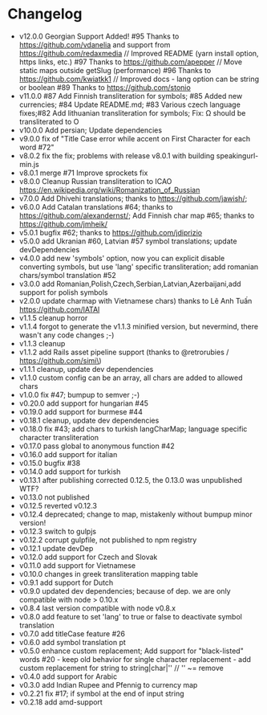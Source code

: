 Changelog
=========
-   v12.0.0 Georgian Support Added! #95 Thanks to https://github.com/vdanelia and support from https://github.com/redaxmedia // Improved README (yarn install option, https links, etc.) #97 Thanks to https://github.com/apepper // Move static maps outside getSlug (performance) #96 Thanks to https://github.com/kwiatkk1 // Improved docs - lang option can be string or boolean #89 Thanks to https://github.com/stonio
-   v11.0.0 #87 Add Finnish transliteration for symbols; #85 Added new currencies; #84 Update README.md; #83 Various czech language fixes;#82 Add lithuanian transliteration for symbols; Fix: Ω should be transliterated to O
-   v10.0.0 Add persian; Update dependencies 
-   v9.0.0 fix of "Title Case error while accent on First Character for each word #72"
-   v8.0.2 fix the fix; problems with release v8.0.1 with building speakingurl-min.js
-   v8.0.1 merge #71 Improve sprockets fix
-   v8.0.0 Cleanup Russian transliteration to ICAO https://en.wikipedia.org/wiki/Romanization_of_Russian
-	v7.0.0 Add Dhivehi translations; thanks to https://github.com/jawish/;
-	v6.0.0 Add Catalan translations #64; thanks to https://github.com/alexandernst/; Add Finnish char map #65; thanks to https://github.com/jmheik/
-	v5.0.1 bugfix #62; thanks to https://github.com/jdiprizio
-	v5.0.0 add Ukranian #60, Latvian #57 symbol translations; update devDependencies
-	v4.0.0 add new 'symbols' option, now you can explicit disable converting symbols, but use 'lang' specific transliteration; add romanian chars/symbol translation #52
-	v3.0.0 add Romanian,Polish,Czech,Serbian,Latvian,Azerbaijani,add support for polish symbols
-	v2.0.0 update charmap with Vietnamese chars) thanks to Lê Anh Tuấn https://github.com/lATAl
-	v1.1.5 cleanup horror
-	v1.1.4 forgot to generate the v1.1.3 minified version, but nevermind, there wasn't any code changes ;-)
-	v1.1.3 cleanup
-	v1.1.2 add Rails asset pipeline support (thanks to @retrorubies / https://github.com/simi\)
-	v1.1.1 cleanup, update dev dependencies
-	v1.1.0 custom config can be an array, all chars are added to allowed chars
-	v1.0.0 fix #47; bumpup to semver ;-)
-	v0.20.0 add support for hungarian #45
-	v0.19.0 add support for burmese #44
-	v0.18.1 cleanup, update dev dependencies
-	v0.18.0 fix #43; add chars to turkish langCharMap; language specific character transliteration
-	v0.17.0 pass global to anonymous function #42
-	v0.16.0 add support for italian
-	v0.15.0 bugfix #38
-	v0.14.0 add support for turkish
-	v0.13.1 after publishing corrected 0.12.5, the 0.13.0 was unpublished WTF?
-	v0.13.0 not published
-	v0.12.5 reverted v0.12.3
-	v0.12.4 deprecated; change to map, mistakenly without bumpup minor version!
-	v0.12.3 switch to gulpjs
-	v0.12.2 corrupt gulpfile, not published to npm registry
-	v0.12.1 update devDep
-	v0.12.0 add support for Czech and Slovak
-	v0.11.0 add support for Vietnamese
-	v0.10.0 changes in greek transliteration mapping table
-	v0.9.1 add support for Dutch
-	v0.9.0 updated dev dependencies; because of dep. we are only compatible with node > 0.10.x
-	v0.8.4 last version compatible with node v0.8.x
-	v0.8.0 add feature to set 'lang' to true or false to deactivate symbol translation
-	v0.7.0 add titleCase feature #26
-	v0.6.0 add symbol translation pt
-	v0.5.0 enhance custom replacement; Add support for "black-listed" words #20 - keep old behavior for single character replacement - add custom replacement for string to string|char|'' // '' ~= remove
-	v0.4.0 add support for Arabic
-	v0.3.0 add Indian Rupee and Pfennig to currency map
-	v0.2.21 fix #17; if symbol at the end of input string
-	v0.2.18 add amd-support
